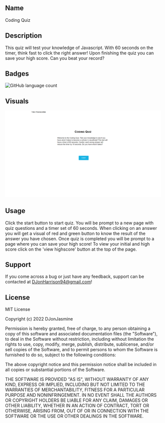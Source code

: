 ## Name

Coding Quiz



## Description

This quiz will test your knowledge of Javascript. With 60 seconds on the timer, think fast to click the right answer! Upon finishing the quiz you can save your high score. Can you beat your record?



## Badges

<img alt="GitHub language count" src="https://img.shields.io/github/languages/count/DJonJasmine/Test-Your-Coding-Knowledge">



## Visuals

<img alt="Screenshot of home page" src="./assets/images/Home-Page.png">



## Usage

Click the start button to start quiz. You will be prompt to a new page with quiz questions and a timer set of 60 seconds. When clicking on an answer you will get a visual of red and green button to know the result of the answer you have chosen. Once quiz is completed you will be prompt to a page where you can save your high score! To view your initial and high score click on the 'view highscore' button at the top of the page.


## Support

If you come across a bug or just have any feedback, support can be contacted at DJonHarrison94@gmail.com!


## License

MIT License

Copyright (c) 2022 DJonJasmine

Permission is hereby granted, free of charge, to any person obtaining a copy
of this software and associated documentation files (the "Software"), to deal
in the Software without restriction, including without limitation the rights
to use, copy, modify, merge, publish, distribute, sublicense, and/or sell
copies of the Software, and to permit persons to whom the Software is
furnished to do so, subject to the following conditions:

The above copyright notice and this permission notice shall be included in all
copies or substantial portions of the Software.

THE SOFTWARE IS PROVIDED "AS IS", WITHOUT WARRANTY OF ANY KIND, EXPRESS OR
IMPLIED, INCLUDING BUT NOT LIMITED TO THE WARRANTIES OF MERCHANTABILITY,
FITNESS FOR A PARTICULAR PURPOSE AND NONINFRINGEMENT. IN NO EVENT SHALL THE
AUTHORS OR COPYRIGHT HOLDERS BE LIABLE FOR ANY CLAIM, DAMAGES OR OTHER
LIABILITY, WHETHER IN AN ACTION OF CONTRACT, TORT OR OTHERWISE, ARISING FROM,
OUT OF OR IN CONNECTION WITH THE SOFTWARE OR THE USE OR OTHER DEALINGS IN THE
SOFTWARE.